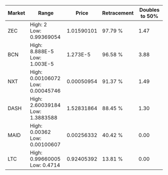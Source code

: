 | Market | Range | Price| Retracement | Doubles to 50% |
| --- | --- | --- | --- | --- |
| ZEC | High: 2<br />Low: 0.99369054 | 1.01590101 | 97.79 % | 1.47 |
| BCN | High: 8.888E-5<br />Low: 1.003E-5 | 1.273E-5 | 96.58 % | 3.88 |
| NXT | High: 0.00106072<br />Low: 0.00045746 | 0.00050954 | 91.37 % | 1.49 |
| DASH | High: 2.60039184<br />Low: 1.3883588 | 1.52831864 | 88.45 % | 1.30 |
| MAID | High: 0.00362<br />Low: 0.00100607 | 0.00256332 | 40.42 % | 0.00 |
| LTC | High: 0.99660005<br />Low: 0.4714 | 0.92405392 | 13.81 % | 0.00 |
